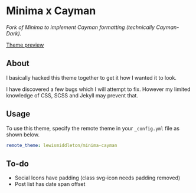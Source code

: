 # Minima x Cayman

*Fork of Minima to implement Cayman formatting (technically Cayman-Dark).*

[Theme preview](https://lewismiddleton.github.io/minima-cayman/)

## About
I basically hacked this theme together to get it how I wanted it to look.

I have discovered a few bugs which I will attempt to fix. However my limited knowledge of CSS, SCSS and Jekyll may prevent that.

## Usage
To use this theme, specify the remote theme in your `_config.yml` file as shown below.
```yaml
remote_theme: lewismiddleton/minima-cayman
```


## To-do
 - Social Icons have padding (class svg-icon needs padding removed)
 - Post list has date span offset